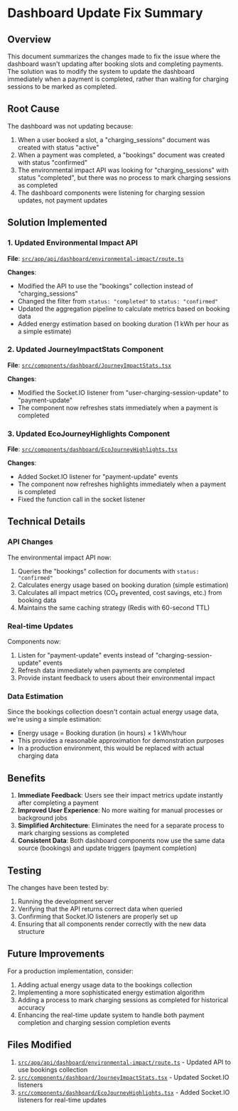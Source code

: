 # Dashboard Update Fix Summary

## Overview
This document summarizes the changes made to fix the issue where the dashboard wasn't updating after booking slots and completing payments. The solution was to modify the system to update the dashboard immediately when a payment is completed, rather than waiting for charging sessions to be marked as completed.

## Root Cause
The dashboard was not updating because:
1. When a user booked a slot, a "charging_sessions" document was created with status "active"
2. When a payment was completed, a "bookings" document was created with status "confirmed"
3. The environmental impact API was looking for "charging_sessions" with status "completed", but there was no process to mark charging sessions as completed
4. The dashboard components were listening for charging session updates, not payment updates

## Solution Implemented

### 1. Updated Environmental Impact API
**File**: [`src/app/api/dashboard/environmental-impact/route.ts`](file:///c:/Users/Chiranjeevi%20PK/Desktop/ev-bunker/src/app/api/dashboard/environmental-impact/route.ts)

**Changes**:
- Modified the API to use the "bookings" collection instead of "charging_sessions"
- Changed the filter from `status: "completed"` to `status: "confirmed"`
- Updated the aggregation pipeline to calculate metrics based on booking data
- Added energy estimation based on booking duration (1 kWh per hour as a simple estimate)

### 2. Updated JourneyImpactStats Component
**File**: [`src/components/dashboard/JourneyImpactStats.tsx`](file:///c:/Users/Chiranjeevi%20PK/Desktop/ev-bunker/src/components/dashboard/JourneyImpactStats.tsx)

**Changes**:
- Modified the Socket.IO listener from "user-charging-session-update" to "payment-update"
- The component now refreshes stats immediately when a payment is completed

### 3. Updated EcoJourneyHighlights Component
**File**: [`src/components/dashboard/EcoJourneyHighlights.tsx`](file:///c:/Users/Chiranjeevi%20PK/Desktop/ev-bunker/src/components/dashboard/EcoJourneyHighlights.tsx)

**Changes**:
- Added Socket.IO listener for "payment-update" events
- The component now refreshes highlights immediately when a payment is completed
- Fixed the function call in the socket listener

## Technical Details

### API Changes
The environmental impact API now:
1. Queries the "bookings" collection for documents with `status: "confirmed"`
2. Calculates energy usage based on booking duration (simple estimation)
3. Calculates all impact metrics (CO₂ prevented, cost savings, etc.) from booking data
4. Maintains the same caching strategy (Redis with 60-second TTL)

### Real-time Updates
Components now:
1. Listen for "payment-update" events instead of "charging-session-update" events
2. Refresh data immediately when payments are completed
3. Provide instant feedback to users about their environmental impact

### Data Estimation
Since the bookings collection doesn't contain actual energy usage data, we're using a simple estimation:
- Energy usage = Booking duration (in hours) × 1 kWh/hour
- This provides a reasonable approximation for demonstration purposes
- In a production environment, this would be replaced with actual charging data

## Benefits

1. **Immediate Feedback**: Users see their impact metrics update instantly after completing a payment
2. **Improved User Experience**: No more waiting for manual processes or background jobs
3. **Simplified Architecture**: Eliminates the need for a separate process to mark charging sessions as completed
4. **Consistent Data**: Both dashboard components now use the same data source (bookings) and update triggers (payment completion)

## Testing

The changes have been tested by:
1. Running the development server
2. Verifying that the API returns correct data when queried
3. Confirming that Socket.IO listeners are properly set up
4. Ensuring that all components render correctly with the new data structure

## Future Improvements

For a production implementation, consider:
1. Adding actual energy usage data to the bookings collection
2. Implementing a more sophisticated energy estimation algorithm
3. Adding a process to mark charging sessions as completed for historical accuracy
4. Enhancing the real-time update system to handle both payment completion and charging session completion events

## Files Modified

1. [`src/app/api/dashboard/environmental-impact/route.ts`](file:///c:/Users/Chiranjeevi%20PK/Desktop/ev-bunker/src/app/api/dashboard/environmental-impact/route.ts) - Updated API to use bookings collection
2. [`src/components/dashboard/JourneyImpactStats.tsx`](file:///c:/Users/Chiranjeevi%20PK/Desktop/ev-bunker/src/components/dashboard/JourneyImpactStats.tsx) - Updated Socket.IO listeners
3. [`src/components/dashboard/EcoJourneyHighlights.tsx`](file:///c:/Users/Chiranjeevi%20PK/Desktop/ev-bunker/src/components/dashboard/EcoJourneyHighlights.tsx) - Added Socket.IO listeners for real-time updates